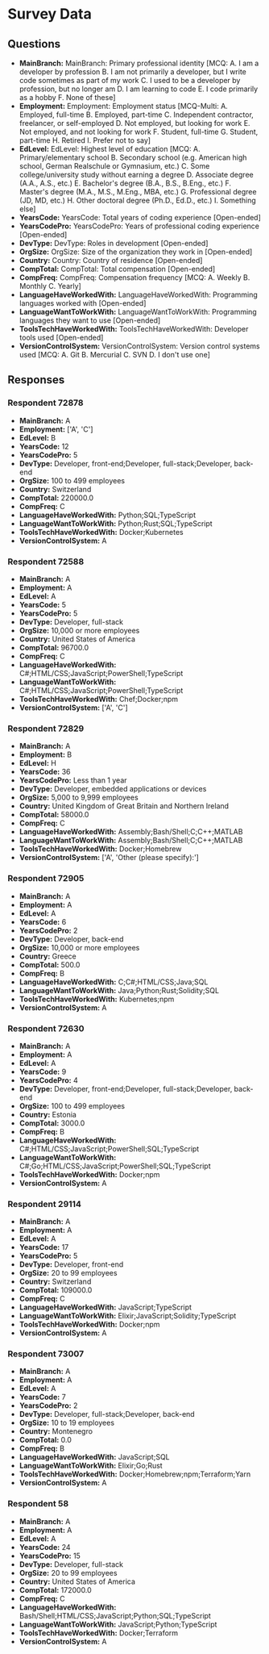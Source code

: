 # Survey Data

## Questions

- **MainBranch:** MainBranch: Primary professional identity [MCQ: A. I am a developer by profession B. I am not primarily a developer, but I write code sometimes as part of my work C. I used to be a developer by profession, but no longer am D. I am learning to code E. I code primarily as a hobby F. None of these]
- **Employment:** Employment: Employment status [MCQ-Multi: A. Employed, full-time B. Employed, part-time C. Independent contractor, freelancer, or self-employed D. Not employed, but looking for work E. Not employed, and not looking for work F. Student, full-time G. Student, part-time H. Retired I. Prefer not to say]
- **EdLevel:** EdLevel: Highest level of education [MCQ: A. Primary/elementary school B. Secondary school (e.g. American high school, German Realschule or Gymnasium, etc.) C. Some college/university study without earning a degree D. Associate degree (A.A., A.S., etc.) E. Bachelor's degree (B.A., B.S., B.Eng., etc.) F. Master's degree (M.A., M.S., M.Eng., MBA, etc.) G. Professional degree (JD, MD, etc.) H. Other doctoral degree (Ph.D., Ed.D., etc.) I. Something else]
- **YearsCode:** YearsCode: Total years of coding experience [Open-ended]
- **YearsCodePro:** YearsCodePro: Years of professional coding experience [Open-ended]
- **DevType:** DevType: Roles in development [Open-ended]
- **OrgSize:** OrgSize: Size of the organization they work in [Open-ended]
- **Country:** Country: Country of residence [Open-ended]
- **CompTotal:** CompTotal: Total compensation [Open-ended]
- **CompFreq:** CompFreq: Compensation frequency [MCQ: A. Weekly B. Monthly C. Yearly]
- **LanguageHaveWorkedWith:** LanguageHaveWorkedWith: Programming languages worked with [Open-ended]
- **LanguageWantToWorkWith:** LanguageWantToWorkWith: Programming languages they want to use [Open-ended]
- **ToolsTechHaveWorkedWith:** ToolsTechHaveWorkedWith: Developer tools used [Open-ended]
- **VersionControlSystem:** VersionControlSystem: Version control systems used [MCQ: A. Git B. Mercurial C. SVN D. I don't use one]

## Responses

### Respondent 72878

- **MainBranch:** A
- **Employment:** ['A', 'C']
- **EdLevel:** B
- **YearsCode:** 12
- **YearsCodePro:** 5
- **DevType:** Developer, front-end;Developer, full-stack;Developer, back-end
- **OrgSize:** 100 to 499 employees
- **Country:** Switzerland
- **CompTotal:** 220000.0
- **CompFreq:** C
- **LanguageHaveWorkedWith:** Python;SQL;TypeScript
- **LanguageWantToWorkWith:** Python;Rust;SQL;TypeScript
- **ToolsTechHaveWorkedWith:** Docker;Kubernetes
- **VersionControlSystem:** A

### Respondent 72588

- **MainBranch:** A
- **Employment:** A
- **EdLevel:** A
- **YearsCode:** 5
- **YearsCodePro:** 5
- **DevType:** Developer, full-stack
- **OrgSize:** 10,000 or more employees
- **Country:** United States of America
- **CompTotal:** 96700.0
- **CompFreq:** C
- **LanguageHaveWorkedWith:** C#;HTML/CSS;JavaScript;PowerShell;TypeScript
- **LanguageWantToWorkWith:** C#;HTML/CSS;JavaScript;PowerShell;TypeScript
- **ToolsTechHaveWorkedWith:** Chef;Docker;npm
- **VersionControlSystem:** ['A', 'C']

### Respondent 72829

- **MainBranch:** A
- **Employment:** B
- **EdLevel:** H
- **YearsCode:** 36
- **YearsCodePro:** Less than 1 year
- **DevType:** Developer, embedded applications or devices
- **OrgSize:** 5,000 to 9,999 employees
- **Country:** United Kingdom of Great Britain and Northern Ireland
- **CompTotal:** 58000.0
- **CompFreq:** C
- **LanguageHaveWorkedWith:** Assembly;Bash/Shell;C;C++;MATLAB
- **LanguageWantToWorkWith:** Assembly;Bash/Shell;C;C++;MATLAB
- **ToolsTechHaveWorkedWith:** Docker;Homebrew
- **VersionControlSystem:** ['A', 'Other (please specify):']

### Respondent 72905

- **MainBranch:** A
- **Employment:** A
- **EdLevel:** A
- **YearsCode:** 6
- **YearsCodePro:** 2
- **DevType:** Developer, back-end
- **OrgSize:** 10,000 or more employees
- **Country:** Greece
- **CompTotal:** 500.0
- **CompFreq:** B
- **LanguageHaveWorkedWith:** C;C#;HTML/CSS;Java;SQL
- **LanguageWantToWorkWith:** Java;Python;Rust;Solidity;SQL
- **ToolsTechHaveWorkedWith:** Kubernetes;npm
- **VersionControlSystem:** A

### Respondent 72630

- **MainBranch:** A
- **Employment:** A
- **EdLevel:** A
- **YearsCode:** 9
- **YearsCodePro:** 4
- **DevType:** Developer, front-end;Developer, full-stack;Developer, back-end
- **OrgSize:** 100 to 499 employees
- **Country:** Estonia
- **CompTotal:** 3000.0
- **CompFreq:** B
- **LanguageHaveWorkedWith:** C#;HTML/CSS;JavaScript;PowerShell;SQL;TypeScript
- **LanguageWantToWorkWith:** C#;Go;HTML/CSS;JavaScript;PowerShell;SQL;TypeScript
- **ToolsTechHaveWorkedWith:** Docker;npm
- **VersionControlSystem:** A

### Respondent 29114

- **MainBranch:** A
- **Employment:** A
- **EdLevel:** A
- **YearsCode:** 17
- **YearsCodePro:** 5
- **DevType:** Developer, front-end
- **OrgSize:** 20 to 99 employees
- **Country:** Switzerland
- **CompTotal:** 109000.0
- **CompFreq:** C
- **LanguageHaveWorkedWith:** JavaScript;TypeScript
- **LanguageWantToWorkWith:** Elixir;JavaScript;Solidity;TypeScript
- **ToolsTechHaveWorkedWith:** Docker;npm
- **VersionControlSystem:** A

### Respondent 73007

- **MainBranch:** A
- **Employment:** A
- **EdLevel:** A
- **YearsCode:** 7
- **YearsCodePro:** 2
- **DevType:** Developer, full-stack;Developer, back-end
- **OrgSize:** 10 to 19 employees
- **Country:** Montenegro
- **CompTotal:** 0.0
- **CompFreq:** B
- **LanguageHaveWorkedWith:** JavaScript;SQL
- **LanguageWantToWorkWith:** Elixir;Go;Rust
- **ToolsTechHaveWorkedWith:** Docker;Homebrew;npm;Terraform;Yarn
- **VersionControlSystem:** A

### Respondent 58

- **MainBranch:** A
- **Employment:** A
- **EdLevel:** A
- **YearsCode:** 24
- **YearsCodePro:** 15
- **DevType:** Developer, full-stack
- **OrgSize:** 20 to 99 employees
- **Country:** United States of America
- **CompTotal:** 172000.0
- **CompFreq:** C
- **LanguageHaveWorkedWith:** Bash/Shell;HTML/CSS;JavaScript;Python;SQL;TypeScript
- **LanguageWantToWorkWith:** JavaScript;Python;TypeScript
- **ToolsTechHaveWorkedWith:** Docker;Terraform
- **VersionControlSystem:** A

